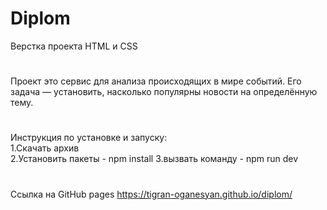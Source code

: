 # Diplom
Верстка проекта HTML и CSS
# 
Проект это сервис для анализа происходящих в мире событий. 
Его задача — установить, насколько популярны новости на определённую тему.
#
Инструкция по установке и запуску:  
1.Скачать архив   
2.Установить пакеты - npm install 
3.вызвать команду - npm run dev  
#
Ссылка на GitHub pages https://tigran-oganesyan.github.io/diplom/

